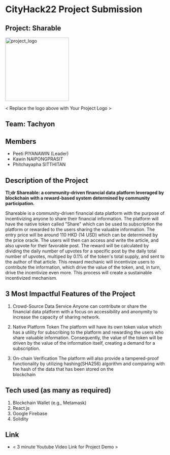 # CityHack22 Project Submission
## Project: Sharable
<img src="../resource/icon.png" width="200" alt="project_logo"/>

< Replace the logo above with Your Project Logo >
## Team: Tachyon
## Members
- Peeti PIYANAWIN (Leader)
- Kawin NAIPONGPRASIT
- Phitchayapha SITTHITAN

## Description of the Project
**Tl;dr Shareable: a community-driven financial data platform leveraged by blockchain with a reward-based system determined by community participation.**

Shareable is a community-driven financial data platform with the purpose of incentivizing anyone to share their financial information. The platform will have the native token called "Share" which can be used to subscription the platform or rewarded to the users sharing the valuable information. The entry price will be around 110 HKD (14 USD) which can be determined by the price oracle. The users will then can access and write the article, and also upvote for their favorable post. The reward will be calculated by dividing the daily number of upvotes for a specific post by the daily total number of upvotes, multiped by 0.1% of the token's total supply, and sent to the author of that article. This reward mechanic will incentivize users to contribute the information, which drive the value of the token, and, in turn, drive the incentivize even more. This process will create a sustainable incentivized mechanism.


## 3 Most Impactful Features of the Project
1. Crowd-Source Data Service
   Anyone can contribute or share the financial data platform with a focus on accessibility and anonymity to increase the capacity of sharing network.

3. Native Platform Token
   The platform will have its own token value which has a utility for subscribing to the platform and rewarding the users who share valuable information.
   Consequently, the value of the token will be driven by the value of the information itself, creating a demand for a subscription.

4. On-chain Verification
   The platform will also provide a tampered-proof functionality by utilizing hashing(SHA256) algorithm and comparing with the hash of the data that has been stored on the   
   blockchain

## Tech used (as many as required)
1. Blockchain Wallet (e.g., Metamask)
2. React.js
3. Google Firebase
4. Solidity

## Link
- < 3 minute Youtube Video Link for Project Demo >

